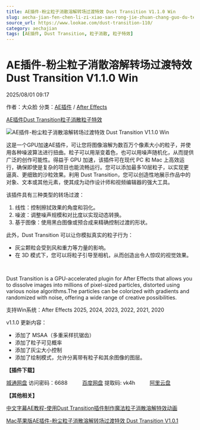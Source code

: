 ```yaml
---
title: AE插件-粉尘粒子消散溶解转场过渡特效 Dust Transition V1.1.0 Win
slug: aecha-jian-fen-chen-li-zi-xiao-san-rong-jie-zhuan-chang-guo-du-te-xiao-dust-transition-v1-1-0-win
source_url: https://www.lookae.com/dust-transition-110/
category: aechajian
tags: [AE插件, Dust Transition, 粒子消散, 粒子特效]
---
```

# AE插件-粉尘粒子消散溶解转场过渡特效 Dust Transition V1.1.0 Win

2025/08/01 09:17

作者：大众脸
分类：[AE插件](https://www.lookae.com/after-effects/aechajian/) / [After Effects](https://www.lookae.com/after-effects/)

[AE插件](https://www.lookae.com/tag/ae%e6%8f%92%e4%bb%b6/)[Dust Transition](https://www.lookae.com/tag/dust-transition/)[粒子消散](https://www.lookae.com/tag/%e7%b2%92%e5%ad%90%e6%b6%88%e6%95%a3/)[粒子特效](https://www.lookae.com/tag/%e7%b2%92%e5%ad%90%e7%89%b9%e6%95%88/)

![AE插件-粉尘粒子消散溶解转场过渡特效 Dust Transition V1.1.0 Win](https://www.lookae.com/wp-content/uploads/2025/04/Dust-Transition-.jpg "AE插件-粉尘粒子消散溶解转场过渡特效 Dust Transition V1.1.0 Win-LookAE.com")

这是一个GPU加速AE插件，可让您将图像溶解为数百万个像素大小的粒子，并使用各种噪波算法进行扭曲。粒子可以用渐变着色，也可以用噪声随机化，从而提供广泛的创作可能性。得益于 GPU 加速，该插件可在现代 PC 和 Mac 上高效运行，确保即使是复杂的项目也能流畅运行。您可以添加最多10层粒子，以实现更逼真、更细致的沙粒效果。利用 Dust Transition，您可以创造性地展示作品中的对象、文本或其他元素，使其成为动作设计师和视频编辑器的强大工具。

该插件具有三种类型的转场过渡：

1. 线性：控制擦拭效果的角度和羽化。
2. 噪波：调整噪声规模和对比度以实现动态转换。
3. 基于图像：使用黑白图像或预合成来精确控制过渡的形状。

此外，Dust Transition 可以让你模拟真实的粒子行为：

* 灰尘颗粒会受到风和重力等力量的影响。
* 在 3D 模式下，您可以将粒子引导至相机，从而创造出令人惊叹的视觉效果。

[﻿﻿﻿](http://cloud.video.taobao.com/play/u/null/p/1/e/6/t/1/514686613265.mp4)

Dust Transition is a GPU-accelerated plugin for After Effects that allows you to dissolve images into millions of pixel-sized particles, distorted using various noise algorithms.The particles can be colorized with gradients and randomized with noise, offering a wide range of creative possibilities.

支持Win系统：After Effects 2025, 2024, 2023, 2022, 2021, 2020

v1.1.0 更新内容：

* 添加了 MSAA（多重采样抗锯齿）
* 添加了粒子可见概率
* 添加了灰尘大小控制
* 添加了绘制模式，允许分离带有粒子和其余图像的图层。

**【插件下载】**

[城通网盘](https://url70.ctfile.com/f/2827370-8400982780-accd31?p=4431) 访问密码：6688          [百度网盘](https://pan.baidu.com/s/1YQTWAdmjO3Ap3TalwbB7xQ?pwd=vk4h) 提取码: vk4h          [阿里云盘](https://www.alipan.com/s/7nAKjSnvRLx)

**【其他相关】**

[中文字幕AE教程-使用Dust Transition插件制作魔法粒子消散溶解特效动画](https://www.lookae.com/dust-transition-tutorial/)

[Mac苹果版AE插件-粉尘粒子消散溶解转场过渡特效 Dust Transition V1.0.1](https://www.lookae.com/dust-transition-mac/)

